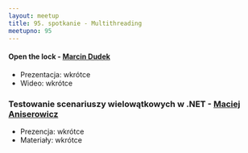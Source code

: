 ```yaml
---
layout: meetup
title: 95. spotkanie - Multithreading
meetupno: 95
---
```


#### Open the lock - [Marcin Dudek](http://oskar-dudycz.pl)
* Prezentacja: wkrótce
* Wideo: wkrótce

### Testowanie scenariuszy wielowątkowych w .NET - [Maciej Aniserowicz](https://twitter.com/maniserowicz)
* Prezencja: wkrótce
* Materiały: wkrótce
